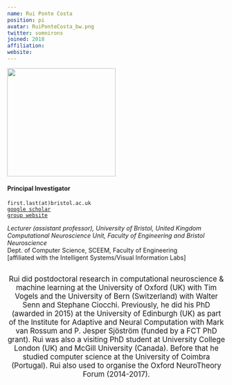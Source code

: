 ```yaml
---
name: Rui Ponte Costa
position: pi
avatar: RuiPonteCosta_bw.png
twitter: somnirons
joined: 2018
affiliation:
website:
---
```


<!--- _Lecturer in Computational Neuroscience & Machine Learning, Dept of Computer Science, SCEEM, Faculty of Engineering, University of Bristol_<br>-->
<!--- _Principal Investigator of the Neural and Machine Learning group_-->

<img width="250" src="{{site.baseurl}}/images/people/{{page.avatar}}" data-action="zoom">

<h4>Principal Investigator</h4>

<i class="fa fa-envelope-o"></i> `first.last(at)bristol.ac.uk`<br>
<i class="fa fa-book"></i> <a href="https://scholar.google.co.uk/citations?user=otGgQKQAAAAJ&hl=en">`google scholar`</a><br>
<i class="fa fa-link"></i> <a href="https://neuralml.github.io/">`group website`</a>



<!--**Office**<br>
Merchant Venturers Building<br>
Woodland Road<br>
Bristol, BS8 1UB, England, United Kingdom<br>-->

_Lecturer (assistant professor), University of Bristol, United Kingdom_ <br>
_Computational Neuroscience Unit, Faculty of Engineering and Bristol Neuroscience_ <br>
Dept. of Computer Science, SCEEM, Faculty of Engineering<br>
[affiliated with the Intelligent Systems/Visual Information Labs] <br><br>

<header class="masthead text-justify" style="font-size:120%">
Rui did postdoctoral research in computational neuroscience & machine learning at﻿ the University of Oxford (UK) with Tim Vogels and the University of Bern (Switzerland) with Walter Senn and Stephane Ciocchi. ​Previously﻿, he did his PhD (awarded in 2015) at the University of Edinburgh (UK) as part of the Institute for Adaptive and Neural Computation with Mark van Rossum and P. Jesper Sjöström (funded by a FCT PhD grant). Rui was also a visiting PhD student at University College London (UK) and McGill University (Canada). Before that he studied computer science at the University of Coimbra (Portugal). Rui also used to organise the Oxford NeuroTheory Forum (2014-2017).
</header><br>

